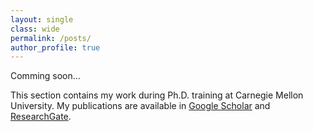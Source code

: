 ```yaml
---
layout: single
class: wide
permalink: /posts/
author_profile: true
---
```


Comming soon...

This section contains my work during Ph.D. training at Carnegie Mellon University. My publications are available in [Google Scholar](https://scholar.google.com/citations?hl=en&user=Bt8IkjIAAAAJ&btnA=1&authorid=694171497206258286&view_op=list_works&gmla=AJsN-F5GA8TrTc8hLS2b79MSYN_C1_dpjAnHjQkSTFNDwnpTTWMRq_53yv22O0Y4_OtxVcFy5zJU4VdAe3b-mQlAB3hMm9oBsl6cduGQLL7DGA72DnmMpisWbne9tSdr-ymgYnvxerU3) and [ResearchGate](https://www.researchgate.net/profile/Ming_Tang14).
